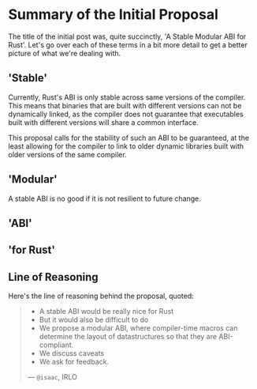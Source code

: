 # Summary of the Initial Proposal
The title of the initial post was, quite succinctly, 'A Stable Modular ABI for Rust'. Let's go over each of these terms in a bit more detail to get a better picture of what we're dealing with.

## 'Stable'
Currently, Rust's ABI is only stable across same versions of the compiler. This means that binaries that are built with different versions can not be dynamically linked, as the compiler does not guarantee that executables built with different versions will share a common interface.

This proposal calls for the stability of such an ABI to be guaranteed, at the least allowing for the compiler to link to older dynamic libraries built with older versions of the same compiler.

## 'Modular'
A stable ABI is no good if it is not resilient to future change.

## 'ABI'

## 'for Rust'

## Line of Reasoning
Here's the line of reasoning behind the proposal, quoted:

> - A stable ABI would be really nice for Rust
> - But it would also be difficult to do
> - We propose a modular ABI, where compiler-time macros can determine the layout of datastructures so that they are ABI-compliant.
> - We discuss caveats
> - We ask for feedback.
>
> — `@isaac`, IRLO
